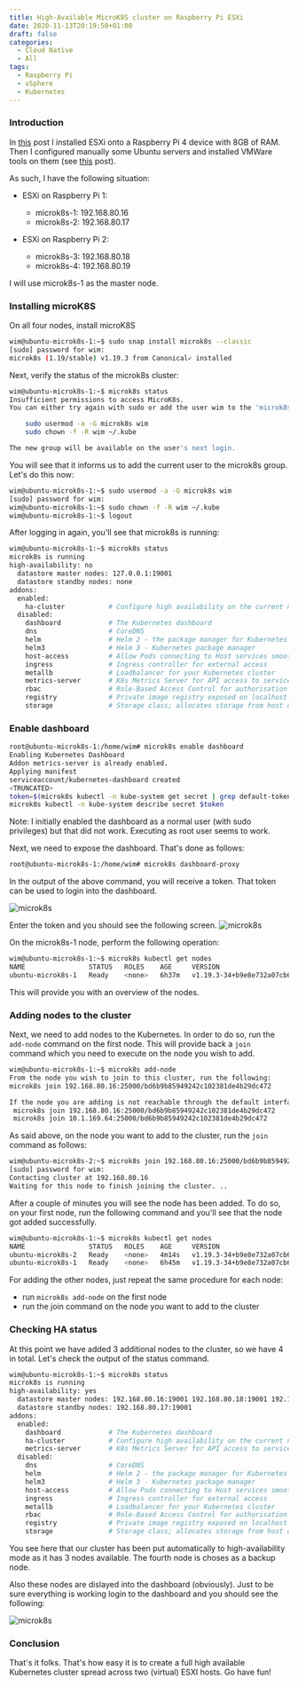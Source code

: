 ```yaml
---
title: High-Available MicroK8S cluster on Raspberry Pi ESXi
date: 2020-11-13T20:19:50+01:00
draft: false
categories:
  - Cloud Native
  - All
tags:
  - Raspberry Pi
  - vSphere
  - Kubernetes
---
```


### Introduction

In [this](https://blog.wimwauters.com/devops/2020-10-20_esxi_raspberry/) post I installed ESXi onto a Raspberry Pi 4 device with 8GB of RAM. Then I configured manually some Ubuntu servers and installed VMWare tools on them (see [this](https://blog.wimwauters.com/devops/2020-11-01-installing_vmtools_arm/) post).

As such, I have the following situation:

- ESXi on Raspberry Pi 1:
  - microk8s-1: 192.168.80.16 
  - microk8s-2: 192.168.80.17


- ESXi on Raspberry Pi 2:
   - microk8s-3: 192.168.80.18
   - microk8s-4: 192.168.80.19

I will use microk8s-1 as the master node. 

### Installing microK8S

On all four nodes, install microK8S

```bash
wim@ubuntu-microk8s-1:~$ sudo snap install microk8s --classic
[sudo] password for wim:
microk8s (1.19/stable) v1.19.3 from Canonical✓ installed
```
Next, verify the status of the microk8s cluster:

```bash
wim@ubuntu-microk8s-1:~$ microk8s status
Insufficient permissions to access MicroK8s.
You can either try again with sudo or add the user wim to the 'microk8s' group:

    sudo usermod -a -G microk8s wim
    sudo chown -f -R wim ~/.kube

The new group will be available on the user's next login.
```
You will see that it informs us to add the current user to the microk8s group. Let's do this now:

```bash
wim@ubuntu-microk8s-1:~$ sudo usermod -a -G microk8s wim
[sudo] password for wim:
wim@ubuntu-microk8s-1:~$ sudo chown -f -R wim ~/.kube
wim@ubuntu-microk8s-1:~$ logout
```
After logging in again, you'll see that microk8s is running:

```bash
wim@ubuntu-microk8s-1:~$ microk8s status
microk8s is running
high-availability: no
  datastore master nodes: 127.0.0.1:19001
  datastore standby nodes: none
addons:
  enabled:
    ha-cluster           # Configure high availability on the current node
  disabled:
    dashboard            # The Kubernetes dashboard
    dns                  # CoreDNS
    helm                 # Helm 2 - the package manager for Kubernetes
    helm3                # Helm 3 - Kubernetes package manager
    host-access          # Allow Pods connecting to Host services smoothly
    ingress              # Ingress controller for external access
    metallb              # Loadbalancer for your Kubernetes cluster
    metrics-server       # K8s Metrics Server for API access to service metrics
    rbac                 # Role-Based Access Control for authorisation
    registry             # Private image registry exposed on localhost:32000
    storage              # Storage class; allocates storage from host directory
```

### Enable dashboard 

```bash
root@ubuntu-microk8s-1:/home/wim# microk8s enable dashboard
Enabling Kubernetes Dashboard
Addon metrics-server is already enabled.
Applying manifest
serviceaccount/kubernetes-dashboard created
<TRUNCATED>
token=$(microk8s kubectl -n kube-system get secret | grep default-token | cut -d " " -f1)
microk8s kubectl -n kube-system describe secret $token
```
Note: I initially enabled the dashboard as a normal user (with sudo privileges) but that did not work. Executing as root user seems to work.

Next, we need to expose the dashboard. That's done as follows:
```bash
root@ubuntu-microk8s-1:/home/wim# microk8s dashboard-proxy
```
In the output of the above command, you will receive a token. That token can be used to login into the dashboard.

![microk8s](/images/2020-11-13-1.png) 

Enter the token and you should see the following screen.
![microk8s](/images/2020-11-13-2.png) 

On the microk8s-1 node, perform the following operation:

```bash
wim@ubuntu-microk8s-1:~$ microk8s kubectl get nodes
NAME                STATUS   ROLES    AGE     VERSION
ubuntu-microk8s-1   Ready    <none>   6h37m   v1.19.3-34+b9e8e732a07cb6
```
This will provide you with an overview of the nodes.

### Adding nodes to the cluster

Next, we need to add nodes to the Kubernetes. In order to do so, run the `add-node` command on the first node. This will provide back a `join` command which you need to execute on the node you wish to add.

```bash
wim@ubuntu-microk8s-1:~$ microk8s add-node
From the node you wish to join to this cluster, run the following:
microk8s join 192.168.80.16:25000/bd6b9b85949242c102381de4b29dc472

If the node you are adding is not reachable through the default interface you can use one of the following:
 microk8s join 192.168.80.16:25000/bd6b9b85949242c102381de4b29dc472
 microk8s join 10.1.169.64:25000/bd6b9b85949242c102381de4b29dc472
```

As said above, on the node you want to add to the cluster, run the `join` command as follows:

```bash
wim@ubuntu-microk8s-2:~$ microk8s join 192.168.80.16:25000/bd6b9b85949242c102381de4b29dc472
[sudo] password for wim:
Contacting cluster at 192.168.80.16
Waiting for this node to finish joining the cluster. ..
```
After a couple of minutes you will see the node has been added. To do so, on your first node, run the following command and you'll see that the node got added successfully.

```bash
wim@ubuntu-microk8s-1:~$ microk8s kubectl get nodes
NAME                STATUS   ROLES    AGE     VERSION
ubuntu-microk8s-2   Ready    <none>   4m14s   v1.19.3-34+b9e8e732a07cb6
ubuntu-microk8s-1   Ready    <none>   6h45m   v1.19.3-34+b9e8e732a07cb6
```
For adding the other nodes, just repeat the same procedure for each node:

- run `microk8s add-node` on the first node
- run the join command on the node you want to add to the cluster

### Checking HA status

At this point we have added 3 additional nodes to the cluster, so we have 4 in total. Let's check the output of the status command.

```bash
wim@ubuntu-microk8s-1:~$ microk8s status
microk8s is running
high-availability: yes
  datastore master nodes: 192.168.80.16:19001 192.168.80.18:19001 192.168.80.19:19001
  datastore standby nodes: 192.168.80.17:19001
addons:
  enabled:
    dashboard            # The Kubernetes dashboard
    ha-cluster           # Configure high availability on the current node
    metrics-server       # K8s Metrics Server for API access to service metrics
  disabled:
    dns                  # CoreDNS
    helm                 # Helm 2 - the package manager for Kubernetes
    helm3                # Helm 3 - Kubernetes package manager
    host-access          # Allow Pods connecting to Host services smoothly
    ingress              # Ingress controller for external access
    metallb              # Loadbalancer for your Kubernetes cluster
    rbac                 # Role-Based Access Control for authorisation
    registry             # Private image registry exposed on localhost:32000
    storage              # Storage class; allocates storage from host directory
```
You see here that our cluster has been put automatically to high-availability mode as it has 3 nodes available. The fourth node is choses as a backup node.

Also these nodes are dislayed into the dashboard (obviously). Just to be sure everything is working login to the dashboard and you should see the following:

![microk8s](/images/2020-11-13-3.png) 

### Conclusion

That's it folks. That's how easy it is to create a full high available Kubernetes cluster spread across two (virtual) ESXI hosts. Go have fun!
